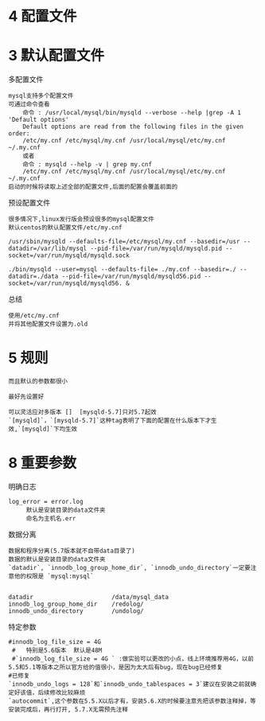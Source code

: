 


# 4 配置文件 


# 3 默认配置文件

多配置文件

    mysql支持多个配置文件
    可通过命令查看
        命令 : /usr/local/mysql/bin/mysqld --verbose --help |grep -A 1 'Default options'
        Default options are read from the following files in the given order:
        /etc/my.cnf /etc/mysql/my.cnf /usr/local/mysql/etc/my.cnf ~/.my.cnf 
        或者
        命令 : mysqld --help -v | grep my.cnf
        /etc/my.cnf /etc/mysql/my.cnf /usr/local/mysql/etc/my.cnf ~/.my.cnf
    启动的时候将读取上述全部的配置文件,后面的配置会覆盖前面的

预设配置文件

    很多情况下,linux发行版会预设很多的mysql配置文件
    默认centos的默认配置文件/etc/my.cnf
    
    /usr/sbin/mysqld --defaults-file=/etc/mysql/my.cnf --basedir=/usr --datadir=/var/lib/mysql --pid-file=/var/run/mysqld/mysqld.pid --socket=/var/run/mysqld/mysqld.sock

    ./bin/mysqld --user=mysql --defaults-file= ./my.cnf --basedir=./ --datadir=./data --pid-file=/var/run/mysqld/mysqld56.pid --socket=/var/run/mysqld/mysqld56. &

总结

    使用/etc/my.cnf
    并将其他配置文件设置为.old
    
    
    
# 5 规则

    而且默认的参数都很小 
    
    最好先设置好
    
    可以灵活应对多版本 []  [mysqld-5.7]只对5.7起效
    `[mysqld]`，`[mysqld-5.7]`这种tag表明了下面的配置在什么版本下才生效,`[mysqld]`下均生效
    


# 8 重要参数

明确日志

    log_error = error.log
         默认是安装目录的data文件夹
         命名为主机名.err   

数据分离    

    数据和程序分离(5.7版本就不自带data目录了)
    数据的默认是安装目录的data文件夹
    `datadir`, `innodb_log_group_home_dir`, `innodb_undo_directory`一定要注意他的权限是 `mysql:mysql`
    
    
    datadir                      /data/mysql_data
    innodb_log_group_home_dir    /redolog/
    innodb_undo_directory        /undolog/

        
特定参数
    
    #innodb_log_file_size = 4G
     #   特别是5.6版本  默认是48M  
     #`innodb_log_file_size = 4G ` :做实验可以更改的小点，线上环境推荐用4G，以前5.5和5.1等版本之所以官方给的值很小，是因为太大后有bug，现在bug已经修复
    #已修复
    `innodb_undo_logs = 128`和`innodb_undo_tablespaces = 3`建议在安装之前就确定好该值，后续修改比较麻烦
    `autocommit`,这个参数在5.5.X以后才有，安装5.6.X的时候要注意先把该参数注释掉，等安装完成后，再行打开, 5.7.X无需预先注释
    


